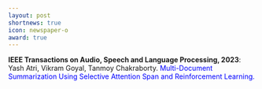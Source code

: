 ```yaml
---
layout: post
shortnews: true
icon: newspaper-o
award: true
---
```



<b>IEEE Transactions on Audio, Speech and Language Processing, 2023</b>: Yash Atri, Vikram Goyal, Tanmoy Chakraborty. <font color="blue">Multi-Document Summarization Using Selective Attention Span and  Reinforcement Learning.</font> 



